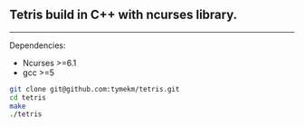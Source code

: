 ## Tetris build in C++ with ncurses library.
---
Dependencies:

* Ncurses >=6.1
* gcc >=5

```bash
git clone git@github.com:tymekm/tetris.git
cd tetris
make
./tetris
```
